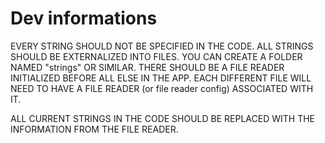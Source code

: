 # Dev informations

EVERY STRING SHOULD NOT BE SPECIFIED IN THE CODE.
ALL STRINGS SHOULD BE EXTERNALIZED INTO FILES.
YOU CAN CREATE A FOLDER NAMED "strings" OR SIMILAR.
THERE SHOULD BE A FILE READER INITIALIZED BEFORE ALL ELSE IN THE APP.
EACH DIFFERENT FILE WILL NEED TO HAVE A FILE READER (or file reader config) ASSOCIATED WITH IT.

ALL CURRENT STRINGS IN THE CODE SHOULD BE REPLACED WITH THE INFORMATION FROM THE FILE READER.
